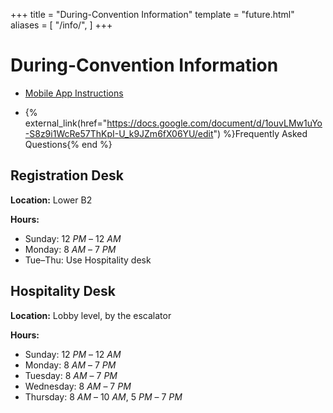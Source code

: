 +++
title = "During-Convention Information"
template = "future.html"
aliases = [
  "/info/",
]
+++

<div class="information">

# During-Convention Information

<div class="big-links">

* <a href="/app/">Mobile App Instructions</a>

* {% external_link(href="https://docs.google.com/document/d/1ouvLMw1uYo-S8z9i1WcRe57ThKpI-U_k9JZm6fX06YU/edit") %}Frequently Asked Questions{% end %}

</div>

## Registration Desk

<strong>Location:</strong> Lower B2

<strong>Hours:</strong>
* Sunday: <span class="time">12 <i>PM</i></span> – <span class="time">12 <i>AM</i></span>
* Monday: <span class="time">8 <i>AM</i></span> – <span class="time">7 <i>PM</i></span>
* Tue–Thu: Use Hospitality desk

## Hospitality Desk

<strong>Location:</strong> Lobby level, by the escalator

<strong>Hours:</strong>
* Sunday: <span class="time">12 <i>PM</i></span> – <span class="time">12 <i>AM</i></span>
* Monday: <span class="time">8 <i>AM</i></span> – <span class="time">7 <i>PM</i></span>
* Tuesday: <span class="time">8 <i>AM</i></span> – <span class="time">7 <i>PM</i></span>
* Wednesday: <span class="time">8 <i>AM</i></span> – <span class="time">7 <i>PM</i></span>
* Thursday: <span class="time">8 <i>AM</i></span> – <span class="time">10 <i>AM</i></span>, <span class="time">5 <i>PM</i></span> – <span class="time">7 <i>PM</i></span>

</div>
